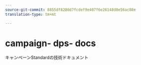 ```yaml
---
source-git-commit: 8855df8280d7fcdef9e407f6e26148d0e56ac88e
translation-type: tm+mt

---
```

# campaign- dps- docs

キャンペーンStandardの技術ドキュメント

